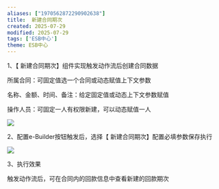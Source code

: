```yaml
---
aliases: ["1970562872290902638"]
title:  新建合同期次
created: 2025-07-29
modified: 2025-07-29
tags: ['ESB中心']
theme: ESB中心
---
```


1、【 新建合同期次】组件实现触发动作流后创建合同数据

所属合同：可固定值选一个合同或动态赋值上下文参数

名称、金额、时间、备注：给定固定值或动态上下文参数赋值

操作人员：可固定一人有权限新建，可以动态赋值一人

![](https://myhelpdoc.oss-cn-heyuan.aliyuncs.com/mdimages/0ec5862de61b8b6326a42e6b9fa15d01.jpg)

2、配置e-Builder按钮触发后，选择【 新建合同期次】配置必填参数保存执行

![](https://myhelpdoc.oss-cn-heyuan.aliyuncs.com/mdimages/5a9b79db1d3b44664b0789f62d9e7e6a.jpg)

3、执行效果

触发动作流后，可在合同内的回款信息中查看新建的回款期次

